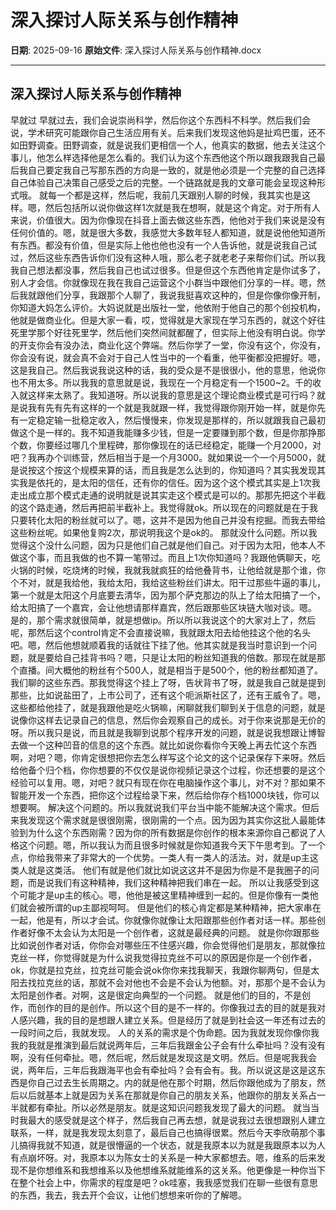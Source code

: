 # 深入探讨人际关系与创作精神

**日期**: 2025-09-16
**原始文件**: 深入探讨人际关系与创作精神.docx

---

## 深入探讨人际关系与创作精神

早就过
早就过去，我们会说崇尚科学，然后你这个东西科不科学。然后我们会说，学术研究可能跟你自己生活应用有关。后来我们发现这他妈是扯鸡巴蛋，还不如田野调查。田野调查，就是说我们更相信一个人，他真实的数据，他去关注这个事儿，他怎么样选择他是怎么看的。我们认为这个东西他这个所以跟我跟我自己最后我自己要定我自己写那东西的方向是一致的，就是他必须是一个完整的自己选择自己体验自己决策自己感受之后的完整。一个链路就是我的文章可能会呈现这种形式哦。
就每一个都是这样，然后呢，我前几天跟别人聊的时候，我其实也是这样。嗯，然后包括所以说你做这样1次就是我在想啊，就是这个肯定。对于所有人来说，价值很大。因为你像现在抖音上面去做这些东西，他他对于我们来说是没有任何价值的。嗯，就是很大多数，我感觉大多数年轻人都知道，就是说他他知道所有东西。都没有价值，但是实际上他也他也没有一个人告诉他，就是说我自己试过，然后这些东西告诉你们没有这种人哦，那么老子就老老子来帮你们试。所以我我自己想法都没事，然后我自己也试过很多。但是但这个东西他肯定是你试多了，别人才会信。你就像现在我在我自己运营这个小群当中跟他们分享的一样。嗯，然后我就跟他们分享，我跟那个人聊了，我说我挺喜欢这种的，但是你像你像开制，你知道大妈怎么评价。大妈说就是出版社一堂，他依附于他自己的那个创投机构，他就是做商业化。但是大家一看，哎，觉得就是大家现在学习东西的，就这个好往死里学那个好往死里学，然后他们突然间就都醒了，但实际上他没有明白说。你学的开支你会有没办法，商业化这个弊端。然后你学了一堂，你没有这个，你没有，你会没有说，就会真不会对于自己人性当中的一个看重，他平衡都没把握好。嗯，这是我自己。然后我说我说这种的话，我的受众是不是很很小，他的意思，他说你也不用太多。所以我我的意思就是说，我现在一个月稳定有一个1500~2。千的收入就这样来太熟了。我知道呀。所以说我的意思是这个理论商业模式是可行吗？就是说我有先有先有这样的一个就是我就跟一样，我觉得跟你刚开始一样，就是你先有一定稳定输一批稳定收入，然后慢慢来，你发现是那样的，所以就跟我自己最初做这个是一样的。我不知道我能赚多少钱，但是一定要赚到那个数，但是你那挣那个数，你要经过哪几个里程碑，那你像现在的话已经稳定，能赚一个月2000，对吧？我再办个训练营，然后相当于是一个月3000。就如果说一个一个月5000，就是说按这个按这个规模来算的话，而且我是怎么达到的，你知道吗？其实我发现其实我是依托的，是太阳的信任，还有你的信任。因为这个这个模式其实是上1次我走出成立那个模式走通的说明就是说其实走这个模式是可以的。那那先把这个半截的这个路走通，然后再把前半截补上。我觉得就ok。所以现在的问题就是在于我只要转化太阳的粉丝就可以了。嗯，这并不是因为他自己并没有挖掘。而我去带给这些粉丝呢。如果他复购2次，那说明我这个是ok的。
那就没什么问题。所以我觉得这个没什么问题，因为只是他们自己就是他们自己。对于因为太阳，他本人不做这个事，而且我做的也不算一笔带过。而且上1次你知道吗？我跟他俩聊天，吃火锅的时候，吃烧烤的时候，我就我就疯狂的给他叠背书，让他给就是那个谁，你个不对，就是我给他，我给太阳，我给这些粉丝们讲太。阳干过那些牛逼的事儿，第一个就是太阳这个月底要去清华，因为那个萨克那边的队上了给太阳搞了一个，给太阳搞了一个嘉宾，会让他想请那样嘉宾，然后跟那些区块链大咖对谈。嗯。
是的，那个需求就很简单，就是想做ip。所以所以我说这个的大家对上了，然后呢，那然后这个control肯定不会直接说嘛，我就跟太阳去给他挂这个他的名头吧。嗯，然后他想就顺着我的话就往下挂了他。他其实就是我当时意识到一个问题，就是要给自己挂背书吗？嗯，只是让太阳的粉丝知道我的倍数。那现在就是那个直播。间大概他的粉丝有个500人，就是相当于是500个，他的粉丝都知道了。我们聊的这些东西。那我觉得这个挂上了呀，告状背书了呀，就是我自己就是提到那些，比如说盐田了，上市公司了，还有这个呃派斯社区了，还有王威令了。嗯，这些都给他挂了，就是我跟他是吃火锅嘛，闲聊就我们聊到关于信息的问题，就是说像你这样去记录自己的信息，然后你会观察自己的成长。对于你来说那是无价的呀。所以我只是说，而且就是我聊到说那个程序开发的问题，就是说我想跟让博智去做一个这种凹音的信息的这个东西。就比如说你看你今天晚上再去忙这个东西啊，对吧？嗯，你肯定很想把你去怎么样写这个论文的这个记录保存下来呀。然后给他备个归个档，你你想要的不仅仅是说你视频记录这个过程，你还想要的是这个经验可以复用。嗯，对吧？就只有现在你在电脑操作这个事儿，对不对？那如果不智能开发一个东西，把你这个过程给录下来，然后给你存个档1000块钱，你可以想要啊。
解决这个问题的。所以我就说我们平台当中能不能解决这个需求。但后来我发现这个需求就是很很刚需，很刚需的一个点。因为因为其实你这批人最能体验到为什么这个东西刚需？因为你的所有数据是你创作的根本来源你自己都说了人格这个问题。嗯，所以我认为而且很多时候就是你知道我今天下午思考到。了一个点，你给我带来了非常大的一个优势。一类人有一类人的活法。对，就是up主这类人就是这类活。
他们有就是他们就比如说这这并不是因为你是不是我圈子的问题，而是说我们有这种精神，我们这种精神把我们串在一起。
所以让我感受到这个可能才是up主的核心。嗯，他他是被这里精神缠到一起的。但是你像有一类他们就会被所谓的up主鄙视呵呵。
但是他们的核心肯定都是某种精神，把大家串在一起，他是有，所以才会试。你就像你就像让太阳跟那些创作者对话一样。那些创作者好像不太会认为太阳是一个创作者，这就是最经典的问题。
就是你你跟那些比如说创作者对话，你你会对哪些压不住感兴趣，你会觉得他们是朋友，那就像拉克丝一样，你觉得就是为什么说我觉得拉克丝不可以的原因是你是一个创作者，ok，你就是拉克丝，拉克丝可能会说ok你你来找我聊天，我跟你聊两句，但是太阳去找拉克丝的话，那就不会对他也不会是不会认为他额。对，那那个是不会认为太阳是创作者。对啊，这是很定向典型的一个问题。
就是他们的目的，不是创作，而创作的目的是创作。所以这个目的是不一样的。你像我过去的目的就是我对人感兴趣，我的目的是想跟人建立关系。但是经历了就是到社会这一年还有过去的一段时间之后，我就发现。
人的关系的需求是个伪命题。因为我就发现你像你我我的我就是推演到最后就说两年后，三年后我跟金公子会有什么牵扯吗？没有没有啊，没有任何牵扯。嗯，然后呢，然后就是发现这是文明。然后。但是呢我我会说，两年后，三年后我跟海平也会有牵扯吗？会有会有。我。所以说这是这是这东西是你自己过去生长周期之。内的就是他在那个时期，然后你跟他成为了朋友，然后以后就基本上就是因为关系在那就是你自己的朋友关系，他跟你的朋友关系占一半就都有牵扯。所以必然是朋友。就是这知识问题我发现了最大的问题。
就当当时我最大的感受就是这个样子，然后我自己再去想，就是说我过去很想跟别人建立联系，一样，就是我发现太刻意了，最后自己也搞得很累。然后今天李欣萌那个事儿搞得我就不知道，就是很懵逼的一个状态，就是我原本以为就是我跟原本以为人有点崩坏呀。对，我原本以为陈女士的关系是一种大家都想去。嗯，维系的后来发现不是你想维系和我想维系以及他想维系就能维系的这关系。他更像是一种你当下在整个社会上中，你需求的程度是吧？ok哇塞，我我感觉我们在聊一些很有意思的东西，我去，我去开个会议，让他们想想来听你的了解嗯。

